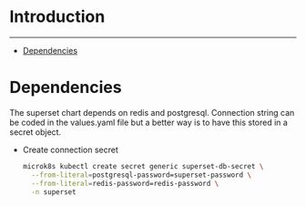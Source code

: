 # Introduction

---


<!-- mtoc-start -->

* [Dependencies](#dependencies)

<!-- mtoc-end -->

# Dependencies

The superset chart depends on redis and postgresql. Connection string can be coded in the values.yaml file but a better way is to have this stored in a secret object.

* Create connection secret

  ```bash
  microk8s kubectl create secret generic superset-db-secret \
    --from-literal=postgresql-password=superset-password \
    --from-literal=redis-password=redis-password \
    -n superset
  ```


